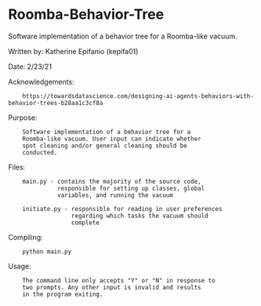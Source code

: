# Roomba-Behavior-Tree
Software implementation of a behavior tree for a Roomba-like vacuum.


Written by:      Katherine Epifanio (kepifa01)

Date:            2/23/21


Acknowledgements:

        https://towardsdatascience.com/designing-ai-agents-behaviors-with-behavior-trees-b28aa1c3cf8a

Purpose:

        Software implementation of a behavior tree for a
        Roomba-like vacuum. User input can indicate whether
        spot cleaning and/or general cleaning should be
        conducted.

Files:

        main.py - contains the majority of the source code,
                  responsible for setting up classes, global
                  variables, and running the vacuum

        initiate.py - responsible for reading in user preferences
                      regarding which tasks the vacuum should
                      complete

Compiling:

        python main.py

Usage:

        The command line only accepts "Y" or "N" in response to
        two prompts. Any other input is invalid and results
        in the program exiting.
